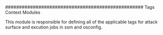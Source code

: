 ################################################## Tags Context Modules

This module is responsible for defining all of the applicable tags for attack surface and excution jobs in ssm and osconfig.